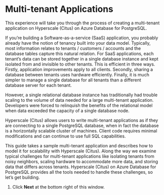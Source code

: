 # Multi-tenant Applications

This experience will take you through the process of creating a multi-tenant application on Hyperscale (Citus) on Azure Database for PostgreSQL.

If you’re building a Software-as-a-service (SaaS) application, you probably already have the notion of tenancy built into your data model. Typically, most information relates to tenants / customers / accounts and the database tables capture this natural relation.
For SaaS applications, each tenant’s data can be stored together in a single database instance and kept isolated from and invisible to other tenants. This is efficient in three ways. Firstly, application improvements apply to all clients. Secondly, sharing a database between tenants uses hardware efficiently. Finally, it is much simpler to manage a single database for all tenants than a different database server for each tenant.

However, a single relational database instance has traditionally had trouble scaling to the volume of data needed for a large multi-tenant application. Developers were forced to relinquish the benefits of the relational model when data exceeded the capacity of a single database node.

Hyperscale (Citus) allows users to write multi-tenant applications as if they are connecting to a single PostgreSQL database, when in fact the database is a horizontally scalable cluster of machines. Client code requires minimal modifications and can continue to use full SQL capabilities.

This guide takes a sample multi-tenant application and describes how to model it for scalability with Hyperscale (Citus). Along the way we examine typical challenges for multi-tenant applications like isolating tenants from noisy neighbors, scaling hardware to accommodate more data, and storing data that differs across tenants. Hyperscale (Citus) on Azure Database for PostgreSQL provides all the tools needed to handle these challenges, so let’s get building.

1. Click **Next** at the bottom right of this window.

